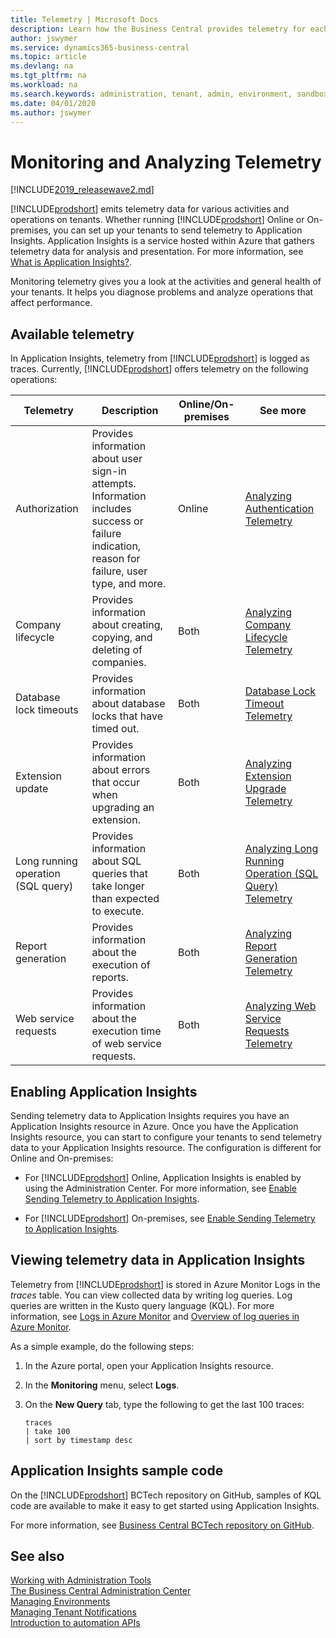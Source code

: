 ```yaml
---
title: Telemetry | Microsoft Docs
description: Learn how the Business Central provides telemetry for each environment.  
author: jswymer
ms.service: dynamics365-business-central
ms.topic: article
ms.devlang: na
ms.tgt_pltfrm: na
ms.workload: na
ms.search.keywords: administration, tenant, admin, environment, sandbox, telemetry
ms.date: 04/01/2020
ms.author: jswymer
---
```


# Monitoring and Analyzing Telemetry

[!INCLUDE[2019_releasewave2.md](../includes/2019_releasewave2.md)]

[!INCLUDE[prodshort](../developer/includes/prodshort.md)] emits telemetry data for various activities and operations on tenants. Whether running [!INCLUDE[prodshort](../developer/includes/prodshort.md)] Online or On-premises, you can set up your tenants to send telemetry to Application Insights. Application Insights is a service hosted within Azure that gathers telemetry data for analysis and presentation. For more information, see [What is Application Insights?](/azure/azure-monitor/app/app-insights-overview).

Monitoring telemetry gives you a look at the activities and general health of your tenants. It helps you diagnose problems and analyze operations that affect performance.

## Available telemetry

In Application Insights, telemetry from [!INCLUDE[prodshort](../developer/includes/prodshort.md)] is logged as traces. Currently, [!INCLUDE[prodshort](../developer/includes/prodshort.md)] offers telemetry on the following operations:  

|Telemetry | Description |Online/On-premises|See more|
|----------|-------------|-----------------|--------|
|Authorization|Provides information about user sign-in attempts. Information includes success or failure indication, reason for failure, user type, and more.|Online|[Analyzing Authentication Telemetry](telemetry-authorization-trace.md) |
|Company lifecycle|Provides information about creating, copying, and deleting of companies.|Both|[Analyzing Company Lifecycle Telemetry](telemetry-company-lifecycle-trace.md) |
|Database lock timeouts|Provides information about database locks that have timed out. |Both|[Database Lock Timeout Telemetry](telemetry-database-locks-trace.md)|
|Extension update|Provides information about errors that occur when upgrading an extension.|Both|[Analyzing Extension Upgrade Telemetry](telemetry-extension-update-trace.md) |
|Long running operation (SQL query)|Provides information about SQL queries that take longer than expected to execute.|Both|[Analyzing Long Running Operation (SQL Query) Telemetry](telemetry-long-running-sql-query-trace.md)|
|Report generation|Provides information about the execution of reports.|Both|[Analyzing Report Generation Telemetry](telemetry-reports-trace.md)|
|Web service requests|Provides information about the execution time of web service requests.|Both|[Analyzing Web Service Requests Telemetry](telemetry-webservices-trace.md)|

## Enabling Application Insights

Sending telemetry data to Application Insights requires you have an Application Insights resource in Azure. Once you have the Application Insights resource, you can start to configure your tenants to send telemetry data to your Application Insights resource. The configuration is different for Online and On-premises:

- For [!INCLUDE[prodshort](../developer/includes/prodshort.md)] Online, Application Insights is enabled by using the Administration Center. For more information, see [Enable Sending Telemetry to Application Insights](tenant-admin-center-telemetry.md#appinsights).

- For [!INCLUDE[prodshort](../developer/includes/prodshort.md)] On-premises, see [Enable Sending Telemetry to Application Insights](telemetry-enable-application-insights.md).

## Viewing telemetry data in Application Insights

Telemetry from [!INCLUDE[prodshort](../developer/includes/prodshort.md)] is stored in Azure Monitor Logs in the *traces* table. You can view collected data by writing log queries. Log queries are written in the Kusto query language (KQL). For more information, see [Logs in Azure Monitor](/azure/azure-monitor/platform/data-platform-logs) and [Overview of log queries in Azure Monitor](/azure/azure-monitor/log-query/log-query-overview).

As a simple example, do the following steps: 

1. In the Azure portal, open your Application Insights resource.
2. In the **Monitoring** menu, select **Logs**.
3. On the **New Query** tab, type the following to get the last 100 traces:

    ```
    traces
    | take 100
    | sort by timestamp desc 
    ```

## Application Insights sample code

On the [!INCLUDE[prodshort](../developer/includes/prodshort.md)] BCTech repository on GitHub, samples of KQL code are available to make it easy to get started using Application Insights. 

For more information, see [Business Central BCTech repository on GitHub](https://github.com/microsoft/BCTech/tree/master/samples/AppInsights).

## See also

[Working with Administration Tools](administration.md)  
[The Business Central Administration Center](tenant-admin-center.md)  
[Managing Environments](tenant-admin-center-environments.md)  
[Managing Tenant Notifications](tenant-admin-center-notifications.md)  
[Introduction to automation APIs](itpro-introduction-to-automation-apis.md)  
